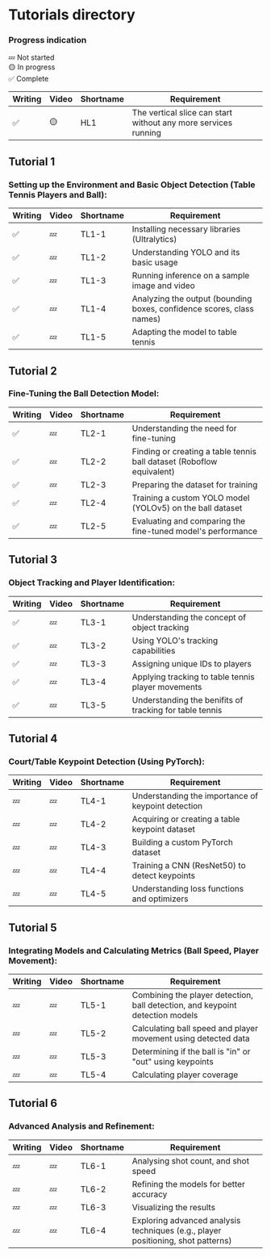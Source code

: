 # Tutorials directory
### Progress indication
💤 Not started  
🟡 In progress  
✅ Complete  

| Writing | Video | Shortname | Requirement |
|---|---|---|---|
| ✅ | 🟡 | HL1 | The vertical slice can start without any more services running |

## Tutorial 1
### Setting up the Environment and Basic Object Detection (Table Tennis Players and Ball):
| Writing | Video | Shortname | Requirement |
|---|---|---|---|
| ✅ | 💤 | TL1-1 | Installing necessary libraries (Ultralytics) |
| ✅ | 💤 | TL1-2 | Understanding YOLO and its basic usage |
| ✅ | 💤 | TL1-3 | Running inference on a sample image and video |
| ✅ | 💤 | TL1-4 | Analyzing the output (bounding boxes, confidence scores, class names)  |
| ✅ | 💤 | TL1-5 | Adapting the model to table tennis |


## Tutorial 2
### Fine-Tuning the Ball Detection Model:
| Writing | Video | Shortname | Requirement |
|---|---|---|---|
| ✅ | 💤 | TL2-1 | Understanding the need for fine-tuning |
| ✅ | 💤 | TL2-2 | Finding or creating a table tennis ball dataset (Roboflow equivalent) |
| ✅ | 💤 | TL2-3 | Preparing the dataset for training |
| ✅ | 💤 | TL2-4 | Training a custom YOLO model (YOLOv5) on the ball dataset  |
| ✅ | 💤 | TL2-5 | Evaluating and comparing the fine-tuned model's performance |

## Tutorial 3
### Object Tracking and Player Identification:
| Writing | Video | Shortname | Requirement |
|---|---|---|---|
| ✅ | 💤 | TL3-1 | Understanding the concept of object tracking |
| ✅ | 💤 | TL3-2 | Using YOLO's tracking capabilities |
| ✅ | 💤 | TL3-3 | Assigning unique IDs to players |
| ✅ | 💤 | TL3-4 | Applying tracking to table tennis player movements  |
| ✅ | 💤 | TL3-5 | Understanding the benifits of tracking for table tennis |

## Tutorial 4
### Court/Table Keypoint Detection (Using PyTorch):
| Writing | Video | Shortname | Requirement |
|---|---|---|---|
| 💤 | 💤 | TL4-1 | Understanding the importance of keypoint detection |
| 💤 | 💤 | TL4-2 | Acquiring or creating a table keypoint dataset |
| 💤 | 💤 | TL4-3 | Building a custom PyTorch dataset |
| 💤 | 💤 | TL4-4 | Training a CNN (ResNet50) to detect keypoints  |
| 💤 | 💤 | TL4-5 | Understanding loss functions and optimizers |

## Tutorial 5
### Integrating Models and Calculating Metrics (Ball Speed, Player Movement):
| Writing | Video | Shortname | Requirement |
|---|---|---|---|
| 💤 | 💤 | TL5-1 | Combining the player detection, ball detection, and keypoint detection models |
| 💤 | 💤 | TL5-2 | Calculating ball speed and player movement using detected data |
| 💤 | 💤 | TL5-3 | Determining if the ball is "in" or "out" using keypoints |
| 💤 | 💤 | TL5-4 | Calculating player coverage  |

## Tutorial 6
### Advanced Analysis and Refinement:
| Writing | Video | Shortname | Requirement |
|---|---|---|---|
| 💤 | 💤 | TL6-1 | Analysing shot count, and shot speed |
| 💤 | 💤 | TL6-2 | Refining the models for better accuracy |
| 💤 | 💤 | TL6-3 | Visualizing the results |
| 💤 | 💤 | TL6-4 | Exploring advanced analysis techniques (e.g., player positioning, shot patterns)  |
